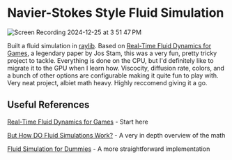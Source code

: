 # Navier-Stokes Style Fluid Simulation

![Screen Recording 2024-12-25 at 3 51 47 PM](https://github.com/user-attachments/assets/44c35137-69aa-4d73-a798-46487cbae2cb)

Built a fluid simulation in [raylib](https://www.raylib.com/). Based on [Real-Time Fluid Dynamics for Games](http://graphics.cs.cmu.edu/nsp/course/15-464/Fall09/papers/StamFluidforGames.pdf), a legendary paper by Jos Stam, this was a very fun, pretty tricky project to tackle. Everything is done on the CPU, but I'd definitely like to migrate it to the GPU when I learn how. Viscocity, diffusion rate, colors, and a bunch of other options are configurable making it quite fun to play with. Very neat project, albiet math heavy. Highly reccomend giving it a go.

## Useful References

[Real-Time Fluid Dynamics for Games](http://graphics.cs.cmu.edu/nsp/course/15-464/Fall09/papers/StamFluidforGames.pdf) - Start here 

[But How DO Fluid Simulations Work?](https://www.youtube.com/watch?v=qsYE1wMEMPA) - A very in depth overview of the math

[Fluid Simulation for Dummies](https://mikeash.com/pyblog/fluid-simulation-for-dummies.html) - A more straightforward implementation
